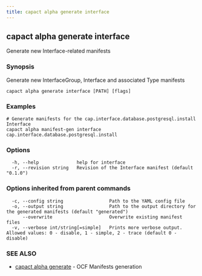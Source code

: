 ```yaml
---
title: capact alpha generate interface
---
```


## capact alpha generate interface

Generate new Interface-related manifests

### Synopsis

Generate new InterfaceGroup, Interface and associated Type manifests

```
capact alpha generate interface [PATH] [flags]
```

### Examples

```
# Generate manifests for the cap.interface.database.postgresql.install Interface
capact alpha manifest-gen interface cap.interface.database.postgresql.install
```

### Options

```
  -h, --help              help for interface
  -r, --revision string   Revision of the Interface manifest (default "0.1.0")
```

### Options inherited from parent commands

```
  -c, --config string                 Path to the YAML config file
  -o, --output string                 Path to the output directory for the generated manifests (default "generated")
      --overwrite                     Overwrite existing manifest files
  -v, --verbose int/string[=simple]   Prints more verbose output. Allowed values: 0 - disable, 1 - simple, 2 - trace (default 0 - disable)
```

### SEE ALSO

* [capact alpha generate](capact_alpha_generate.md)	 - OCF Manifests generation

